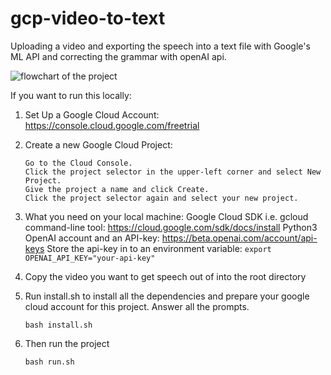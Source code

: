 # gcp-video-to-text
Uploading a video and exporting the speech into a text file with Google's ML API and correcting the grammar with openAI api. 

![flowchart of the project](https://imgur.com/a/tFZxFL4)

If you want to run this locally:
1. Set Up a Google Cloud Account: https://console.cloud.google.com/freetrial
2. Create a new Google Cloud Project:
    ```
    Go to the Cloud Console.
    Click the project selector in the upper-left corner and select New Project.
    Give the project a name and click Create.
    Click the project selector again and select your new project.
    ```

3. What you need on your local machine:
    Google Cloud SDK i.e. gcloud command-line tool: https://cloud.google.com/sdk/docs/install
    Python3
    OpenAI account and an API-key: https://beta.openai.com/account/api-keys
        Store the api-key in to an environment variable: `export OPENAI_API_KEY="your-api-key"`

4. Copy the video you want to get speech out of into the root directory

5. Run install.sh to install all the dependencies and prepare your google cloud account for this project.
    Answer all the prompts.

    `bash install.sh`

8. Then run the project

    `bash run.sh`
